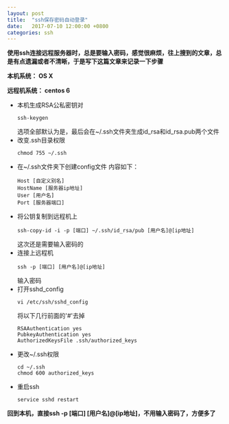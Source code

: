 ```yaml
---
layout: post
title:  "ssh保存密码自动登录"
date:   2017-07-10 12:00:00 +0800
categories: ssh
---
```


**使用ssh连接远程服务器时，总是要输入密码，感觉很麻烦，往上搜到的文章，总是有点遗漏或者不清晰，于是写下这篇文章来记录一下步骤**

**本机系统： OS X**

**远程机系统： centos 6**

* 本机生成RSA公私密钥对
  ```
  ssh-keygen
  ```
  选项全部默认为是，最后会在~/.ssh文件夹生成id_rsa和id_rsa.pub两个文件
* 改变.ssh目录权限
  ```
  chmod 755 ~/.ssh
  ```
* 在~/.ssh文件夹下创建config文件
  内容如下：
  ```
  Host [自定义别名]
  HostName [服务器ip地址]
  User [用户名]
  Port [服务器端口]
  ```
* 将公钥复制到远程机上
  ```
  ssh-copy-id -i -p [端口] ~/.ssh/id_rsa/pub [用户名]@[ip地址]
  ```
  这次还是需要输入密码的
* 连接上远程机
  ```
  ssh -p [端口] [用户名]@[ip地址]
  ```
  输入密码
* 打开sshd_config
  ```
  vi /etc/ssh/sshd_config
  ```
  将以下几行前面的'#'去掉  
  ```
  RSAAuthentication yes
  PubkeyAuthentication yes
  AuthorizedKeysFile .ssh/authorized_keys
  ```
* 更改~/.ssh权限
  ```
  cd ~/.ssh
  chmod 600 authorized_keys
  ```
* 重启ssh
  ```
  service sshd restart
  ```

**回到本机，直接ssh -p [端口] [用户名]@[ip地址]，不用输入密码了，方便多了**
